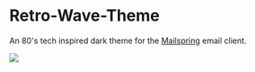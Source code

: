 # Retro-Wave-Theme

An 80's tech inspired dark theme for the [Mailspring](http://www.getmailspring.com/) email client.

<img src="https://raw.githubusercontent.com/mattanimation/Mailspring-Theme-Starter/tree/master/screenshotscreenshot/custom-theme.png" />

